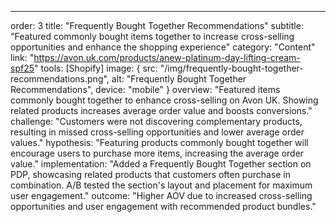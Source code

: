 ---
order: 3
title: "Frequently Bought Together Recommendations"
subtitle: "Featured commonly bought items together to increase cross-selling opportunities and enhance the shopping experience"
category: "Content"
link: "https://avon.uk.com/products/anew-platinum-day-lifting-cream-spf25"
tools: [Shopify]
image: {
    src: "/img/frequently-bought-together-recommendations.png",
    alt: "Frequently Bought Together Recommendations",
    device: "mobile"
}
overview: "Featured items commonly bought together to enhance cross-selling on Avon UK. Showing related products increases average order value and boosts conversions."
challenge: "Customers were not discovering complementary products, resulting in missed cross-selling opportunities and lower average order values."
hypothesis: "Featuring products commonly bought together will encourage users to purchase more items, increasing the average order value."
implementation: "Added a Frequently Bought Together section on PDP, showcasing related products that customers often purchase in combination. A/B tested the section's layout and placement for maximum user engagement."
outcome: "Higher AOV due to increased cross-selling opportunities and user engagement with recommended product bundles."
